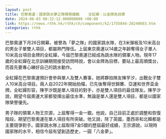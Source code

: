 ```yaml
---
layout: post
title: 巴黎奧運｜國家跳水夢之隊積極備戰    全紅嬋：以金牌為目標
date: 2024-06-03 08:32:12.000000000 +08:00
link: https://news.rthk.hk/rthk/ch/component/k2/1755844-20240603.htm
categories: rthk
---
```


巴黎奧運下月26日開幕，被譽為「夢之隊」的國家跳水隊，在3米彈板及10米高台的男女子單雙人項目，都屬熱門隊伍。上屆東京奧運以14歲之年齡奪得女子單人10米高台項目金牌的全紅嬋，今屆巴黎奧運已經成為跳水隊的領軍人物。現年17歲的全紅嬋在北京訓練期間接受訪問時說，會以金牌為目標，要站上最高頒獎台，而首先要專心練好自己的跳水動作。

全紅嬋在巴黎奧運預計會參與單人及雙人賽事，她將夥拍隊友陳芋汐，出戰女子雙人10米高台項目。兩人自2022年開始拍檔，已先後奪得世錦賽、亞運和世界盃金牌。全紅嬋形容，陳芋汐既是單人項目的對手，亦是雙人項目的最佳隊友。陳芋汐說，期望今屆奧運大家都發揮出最佳水準，無論是單人還是雙人項目，都是以國家隊榮譽優先。

男子隊的領軍人物王宗源，上屆奪得一金一銀。他說，自己目前正處於調整和恢復階段，期望巴黎奧運在單人項目有所突破。他又說，除了英國，墨西哥和北韓都是主要競爭對手。國家跳水隊上屆取得7金5銀的歷屆最好成績，王宗源說，以現時國家隊的水平，相信今屆有望創造歷史，一圓「八金夢」。

